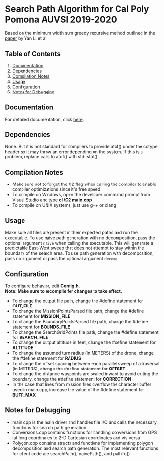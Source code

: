 <h1>Search Path Algorithm for Cal Poly Pomona AUVSI 2019-2020</h1>
<p>
  Based on the minimum width sum greedy recursive method outlined in the <a href="https://www.sciencedirect.com/science/article/abs/pii/S0957415810001893">paper</a> by Yan Li et al.
</p>
<h2>Table of Contents</h2>
<p>
  <ol>
    <li><a href="#docs">Documentation</a></li>
    <li><a href="#dependencies">Dependencies</a></li>
    <li><a href="#compilation">Compilation Notes</a></li>
    <li><a href="#usage">Usage</a></li>
    <li><a href="#config">Configuration</a></li>
    <li><a href="#debug">Notes for Debugging</a></li>
  </ol>
</p>
<h2 id="docs">Documentation</h2>
<p>
  For detailed documentation, click <a href="hlin91.github.io/cppauvsi_searchpath_2019-2020/">here</a>.
</p>
<h2 id="dependencies">Dependencies</h2>
<p>
  None. But it is not standard for compilers to provide atof() under the cctype header so it may throw an error depending on the system. If this is a problem, replace calls to atof() with std::stof().
</p>
<h2 id="compilation">Compilation Notes</h2>
<p>
  <ul>
    <li>Make sure not to forget the O2 flag when calling the compiler to enable compiler optimizations since it's free speed</li>
    <li>To compile on Windows, open the developer command prompt from Visual Studio and type <strong>cl \O2 main.cpp</strong></li>
    <li>To compile on UNIX systems, just use g++ or clang</li>
  </ul>
</p>
<h2 id="usage">Usage</h2>
<p>
  Make sure all files are present in their expected paths and run the executable. To use naive path generation with no decomposition, pass the optional argument <code>naive</code> when calling the executable. This will generate a predictable East-West sweep that does not attempt to stay within the boundary of the search area. To use path generation with decomposition, pass no argument or pass the optional argument <code>decomp</code>.
</p>
<h2 id="config">Configuration</h2>
<p>
  To configure behavior, edit <strong>Config.h</strong>.<br>
  <strong>Note: Make sure to recompile for changes to take effect.</strong>
  <ul>
    <li>To change the output file path, change the #define statement for <strong>OUT_FILE</strong></li>
    <li>To change the MissionPointsParsed file path, change the #define statement for <strong>MISSION_FILE</strong></li>
    <li>To change the BoundaryPointsParsed file path, change the #define statement for <strong>BOUNDS_FILE</strong></li>
    <li>To change the SearchGridPoints file path, change the #define statement for <strong>SEARCH_FILE</strong></li>
    <li>To change the output altitude in feet, change the #define statement for <strong>ALTITUDE</strong></li>
    <li>To change the assumed turn radius (in METERS) of the drone, change the #define statement for <strong>RADIUS</strong></li>
    <li>To change the offset spacing between each parallel sweep of a traversal (in METERS), change the #define statement for <strong>OFFSET</strong></li>
    <li>To change the distance waypoints are scaled inward to avoid exiting the boundary, change the #define statement for <strong>CORRECTION</strong></li>
    <li>In the case that lines from mission files overflow the character buffer used in main.cpp, increase the value of the #define statement for <strong>BUFF_MAX</strong></li>
  </ul>
</p>
<h2 id="debug">Notes for Debugging</h2>
<p>
  <ul>
    <li>main.cpp is the main driver and handles file I/O and calls the necessary functions for search path generation</li>
    <li>Conversions.cpp contains functions for handling conversions from GPS lat long coordinates to 2-D Cartesian coordinates and vis versa</li>
    <li>Polygon.cpp contains structs and functions for implementing polygon decomposition and search path generation. The most relevant functions for client code are searchPath(), naivePath(), and pathTo()</li>
  </ul>
</p>
